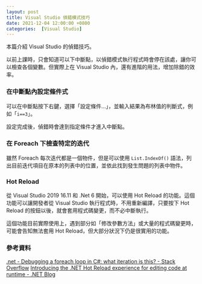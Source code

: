 ```yaml
---
layout: post
title: Visual Studio 偵錯模式技巧
date: 2021-12-04 12:00:00 +0800
categories:  [Visual Studio]
--- 
```


本篇介紹 Visual Studio 的偵錯技巧。

以前上課時，只會知道可以下中斷點，以偵錯模式執行程式時會停在該處，讓你可以檢查各個變數。但實際上在 Visual Studio 內，還有進階的用法，增加除錯的效率。

### 在中斷點內設定條件式

可以在中斷點按下右鍵，選擇「設定條件...」，並輸入結果為布林值的判斷式，例如「`i==3`」。

設定完成後，偵錯時會達到指定條件才進入中斷點。

### 在 Foreach 下檢查特定的迭代

雖然 Foreach 每次迭代都是一個物件，但是可以使用 `List.IndexOf()` 語法，列出目前迭代項目在原本的列表中的位置，並依此找到發生問題的列表中物件。

### Hot Reload

從 Visual Studio 2019 16.11 和 .Net 6 開始，可以使用 Hot Reload 的功能。這個功能可以讓開發者從 Visual Studio 執行程式時，不用重新編譯，只要按下 Hot Reload 的按鈕以後，就會套用程式碼變更，而不必中斷執行。

這個功能目前實際使用上，遇到部分如「修改參數方法」或大量的程式碼變更時，可能會告知無法套用 Hot Reload，但大部分狀況下仍是很實用的功能。

### 參考資料

[.net - Debugging a foreach loop in C#: what iteration is this? - Stack Overflow](https://stackoverflow.com/questions/3293051/debugging-a-foreach-loop-in-c-what-iteration-is-this)
[Introducing the .NET Hot Reload experience for editing code at runtime - .NET Blog](https://devblogs.microsoft.com/dotnet/introducing-net-hot-reload/)